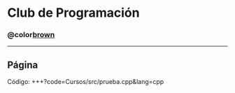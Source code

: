 # Club de Programación

### @color[brown](Prueba)

---
Página
---
Código:
+++?code=Cursos/src/prueba.cpp&lang=cpp